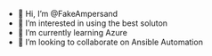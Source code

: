 - 👋 Hi, I’m @FakeAmpersand
- 👀 I’m interested in using the best soluton
- 🌱 I’m currently learning Azure
- 💞️ I’m looking to collaborate on Ansible Automation

<!---
FakeAmpersand/FakeAmpersand is a ✨ special ✨ repository because its `README.md` (this file) appears on your GitHub profile.
You can click the Preview link to take a look at your changes.
--->
